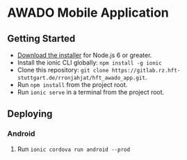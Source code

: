 # AWADO Mobile Application

## Getting Started

* [Download the installer](https://nodejs.org/) for Node.js 6 or greater.
* Install the ionic CLI globally: `npm install -g ionic`
* Clone this repository: `git clone https://gitlab.rz.hft-stuttgart.de/rronjahjat/hft_awado_app.git`.
* Run `npm install` from the project root.
* Run `ionic serve` in a terminal from the project root.

## Deploying

### Android

1. Run `ionic cordova run android --prod`

